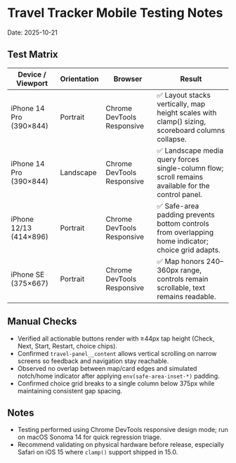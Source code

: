 # Travel Tracker Mobile Testing Notes

Date: 2025-10-21

## Test Matrix

| Device / Viewport | Orientation | Browser | Result |
| --- | --- | --- | --- |
| iPhone 14 Pro (390×844) | Portrait | Chrome DevTools Responsive | ✅ Layout stacks vertically, map height scales with clamp() sizing, scoreboard columns collapse.
| iPhone 14 Pro (390×844) | Landscape | Chrome DevTools Responsive | ✅ Landscape media query forces single-column flow; scroll remains available for the control panel.
| iPhone 12/13 (414×896) | Portrait | Chrome DevTools Responsive | ✅ Safe-area padding prevents bottom controls from overlapping home indicator; choice grid adapts.
| iPhone SE (375×667) | Portrait | Chrome DevTools Responsive | ✅ Map honors 240–360px range, controls remain scrollable, text remains readable.

## Manual Checks

- Verified all actionable buttons render with ≥44px tap height (Check, Next, Start, Restart, choice chips).
- Confirmed `travel-panel__content` allows vertical scrolling on narrow screens so feedback and navigation stay reachable.
- Observed no overlap between map/card edges and simulated notch/home indicator after applying `env(safe-area-inset-*)` padding.
- Confirmed choice grid breaks to a single column below 375px while maintaining consistent gap spacing.

## Notes

- Testing performed using Chrome DevTools responsive design mode; run on macOS Sonoma 14 for quick regression triage.
- Recommend validating on physical hardware before release, especially Safari on iOS 15 where `clamp()` support shipped in 15.0.
